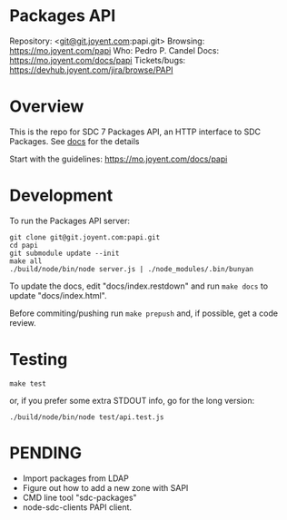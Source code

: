 # Packages API

Repository: <git@git.joyent.com:papi.git>
Browsing: <https://mo.joyent.com/papi>
Who: Pedro P. Candel
Docs: <https://mo.joyent.com/docs/papi>
Tickets/bugs: <https://devhub.joyent.com/jira/browse/PAPI>


# Overview

This is the repo for SDC 7 Packages API, an HTTP interface to
SDC Packages. See [docs](https://mo.joyent.com/docs/papi) for the details

Start with the guidelines: <https://mo.joyent.com/docs/papi>

# Development

To run the Packages API server:

    git clone git@git.joyent.com:papi.git
    cd papi
    git submodule update --init
    make all
    ./build/node/bin/node server.js | ./node_modules/.bin/bunyan

To update the docs, edit "docs/index.restdown" and run `make docs`
to update "docs/index.html".

Before commiting/pushing run `make prepush` and, if possible, get a code
review.



# Testing

    make test

or, if you prefer some extra STDOUT info, go for the long version:

    ./build/node/bin/node test/api.test.js


# PENDING

- Import packages from LDAP
- Figure out how to add a new zone with SAPI
- CMD line tool "sdc-packages"
- node-sdc-clients PAPI client.
